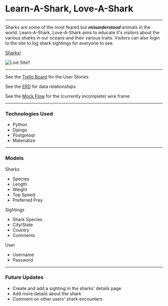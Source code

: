 # Learn-A-Shark, Love-A-Shark

___

Sharks are some of the most feared but ***misunderstood*** animals in the world. Learn-A-Shark, Love-A-Shark aims to educate it's visitors about the various sharks in our oceans and their various traits. Visitors can also login to the site to log shark sightings for everyone to see. 

[Sharks!](/sharkapp/static/images/Screenshot%202022-07-30%20074349.png 'Website Preview')

![Live Site!!](https://dksharkapp.herokuapp.com/sharks/)
___

See the [Trello Board](https://trello.com/b/h1TtgW5l/love-a-shark) for the User Stories

See the [ERD](https://docs.google.com/drawings/d/1iPmIpZ20rTbi9ZVByykQO4yqv5pkML4wK_Hj_atMcHY/edit) for data relationships

See the [Mock Flow](https://wireframepro.mockflow.com/editor.jsp?editor=on&publicid=Me1761963a77310f1305c219b19ffb98a1658292117836&perm=Create&projectid=MO8r91ETWnb&spaceid=MWHzypDTWnb&ptitle=Untitled&bgcolor=white&category=web&pcompany=C1409ddefb2ab4e6c9ddb753392a41d47#/page/dcf2f2c1960f4a17af0fe65c3ebda439) for the (currently incomplete) wire frame

___

### Technologies Used

* Python
* Django
* Postgresql
* Materialize

___

### Models

Sharks
- Species
- Length
- Weight
- Top Speed
- Preferred Prey

Sightings
- Shark Species
- City/State
- Country
- Comments

User
- Username
- Password

___

### Future Updates

- Create and add a sighting in the sharks' details page
- Add more details about the shark
- Comment on other users' shark encounters